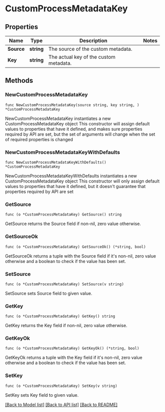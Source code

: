 # CustomProcessMetadataKey

## Properties

Name | Type | Description | Notes
------------ | ------------- | ------------- | -------------
**Source** | **string** | The source of the custom metadata. | 
**Key** | **string** | The actual key of the custom metadata. | 

## Methods

### NewCustomProcessMetadataKey

`func NewCustomProcessMetadataKey(source string, key string, ) *CustomProcessMetadataKey`

NewCustomProcessMetadataKey instantiates a new CustomProcessMetadataKey object
This constructor will assign default values to properties that have it defined,
and makes sure properties required by API are set, but the set of arguments
will change when the set of required properties is changed

### NewCustomProcessMetadataKeyWithDefaults

`func NewCustomProcessMetadataKeyWithDefaults() *CustomProcessMetadataKey`

NewCustomProcessMetadataKeyWithDefaults instantiates a new CustomProcessMetadataKey object
This constructor will only assign default values to properties that have it defined,
but it doesn't guarantee that properties required by API are set

### GetSource

`func (o *CustomProcessMetadataKey) GetSource() string`

GetSource returns the Source field if non-nil, zero value otherwise.

### GetSourceOk

`func (o *CustomProcessMetadataKey) GetSourceOk() (*string, bool)`

GetSourceOk returns a tuple with the Source field if it's non-nil, zero value otherwise
and a boolean to check if the value has been set.

### SetSource

`func (o *CustomProcessMetadataKey) SetSource(v string)`

SetSource sets Source field to given value.


### GetKey

`func (o *CustomProcessMetadataKey) GetKey() string`

GetKey returns the Key field if non-nil, zero value otherwise.

### GetKeyOk

`func (o *CustomProcessMetadataKey) GetKeyOk() (*string, bool)`

GetKeyOk returns a tuple with the Key field if it's non-nil, zero value otherwise
and a boolean to check if the value has been set.

### SetKey

`func (o *CustomProcessMetadataKey) SetKey(v string)`

SetKey sets Key field to given value.



[[Back to Model list]](../README.md#documentation-for-models) [[Back to API list]](../README.md#documentation-for-api-endpoints) [[Back to README]](../README.md)


